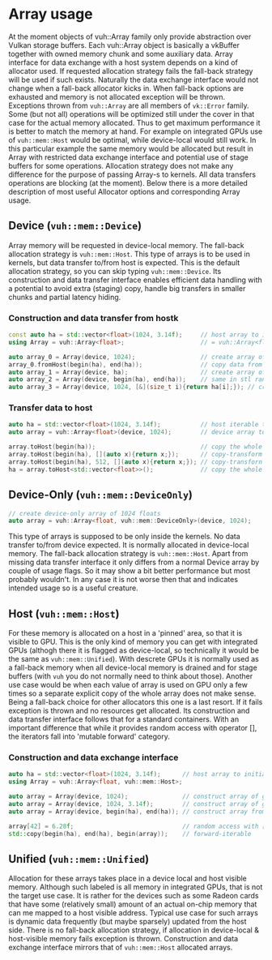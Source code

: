 # Array usage
At the moment objects of vuh::Array family only provide abstraction over Vulkan storage buffers.
Each vuh::Array object is basically a vkBuffer together with owned memory chunk and some auxiliary data.
Array interface for data exchange with a host system depends on a kind of allocator used.
If requested allocation strategy fails the fall-back strategy will be used if such exists.
Naturally the data exchange interface would not change when a fall-back allocator kicks in.
When fall-back options are exhausted and memory is not allocated exception will be thrown.
Exceptions thrown from ```vuh::Array``` are all members of ```vk::Error``` family.
Some (but not all) operations will be optimized still under the cover in that case for the
actual memory allocated.
Thus to get maximum performance it is better to match the memory at hand.
For example on integrated GPUs use of ```vuh::mem::Host``` would be optimal,
while device-local would still work.
In this particular example the same memory would be allocated but result in Array with
restricted data exchange interface and potential use of stage buffers for some operations.
Allocation strategy does not make any difference for the purpose of passing Array-s to kernels.
All data transfers operations are blocking (at the moment).
Below there is a more detailed description of most useful Allocator options and corresponding Array usage.

## Device (```vuh::mem::Device```)
Array memory will be requested in device-local memory.
The fall-back allocation strategy is ```vuh::mem::Host```.
This type of arrays is to be used in kernels, but data transfer to/from host is expected.
This is the default allocation strategy, so you can skip typing ```vuh::mem::Device```.
Its construction and data transfer interface enables efficient data handling with a potential
to avoid extra (staging) copy, handle big transfers in smaller chunks and partial latency hiding.
### Construction and data transfer from hostk
```cpp
const auto ha = std::vector<float>(1024, 3.14f);     // host array to initialize from
using Array = vuh::Array<float>;                     // = vuh::Array<float, vuh::mem::Device>;

auto array_0 = Array(device, 1024);                  // create array of 1024 float in device local memory
array_0.fromHost(begin(ha), end(ha));                // copy data from host range
auto array_1 = Array(device, ha);                    // create array of floats and copy data from host iterable
auto array_2 = Array(device, begin(ha), end(ha));    // same in stl range style
auto array_3 = Array(device, 1024, [&](size_t i){return ha[i];}); // create + index-based transform
```
### Transfer data to host
```cpp
auto ha = std::vector<float>(1024, 3.14f);           // host iterable to copy data to
auto array = vuh::Array<float>(device, 1024);        // device array to copy data from

array.toHost(begin(ha));                             // copy the whole device array to iterable defined by its begin location
array.toHost(begin(ha), [](auto x){return x;});      // copy-transform the whole device array to an iterable
array.toHost(begin(ha), 512, [](auto x){return x;}); // copy-transforn part the device array to an iterable
ha = array.toHost<std::vector<float>>();             // copy the whole device array to host
```

## Device-Only (```vuh::mem::DeviceOnly```)
```cpp
// create device-only array of 1024 floats
auto array = vuh::Array<float, vuh::mem::DeviceOnly>(device, 1024);
```
This type of arrays is supposed to be only inside the kernels.
No data transfer to/from device expected.
It is normally allocated in device-local memory.
The fall-back allocation strategy is ```vuh::mem::Host```.
Apart from missing data transfer interface it only differs from a normal Device array by couple of usage flags.
So it may show a bit better performance but most probably wouldn't.
In any case it is not worse then that and indicates intended usage so is a useful creature.

## Host (```vuh::mem::Host```)
For these memory is allocated on a host in a 'pinned' area, so that it is visible to GPU.
This is the only kind of memory you can get with integrated GPUs
(althogh there it is flagged as device-local, so technically it would be the same as ```vuh::mem::Unified```).
With descrete GPUs it is normally used as a fall-back memory when all device-local memory is drained
and for stage buffers (with ```vuh``` you do not normally need to think about those).
Another use case would be when each value of array is used on GPU only a few times so a separate
explicit copy of the whole array does not make sense.
Being a fall-back choice for other allocators this one is a last resort.
If it fails exception is thrown and no resources get allocated.
Its construction and data transfer interface follows that for a standard containers.
With an important difference that while it provides random access with operator [],
the iterators fall into 'mutable forward' category.
### Construction and data exchange interface
```cpp
auto ha = std::vector<float>(1024, 3.14f);      // host array to initialize from
using Array = vuh::Array<float, vuh::mem::Host>;

auto array = Array(device, 1024);               // construct array of given size, memory uninitialized
auto array = Array(device, 1024, 3.14f);        // construct array of given size, initialize memory to a value
auto array = Array(device, begin(ha), end(ha)); // construct array from host range

array[42] = 6.28f;                              // random access with []
std::copy(begin(ha), end(ha), begin(array));    // forward-iterable
```

## Unified (```vuh::mem::Unified```)
Allocation for these arrays takes place in a device local and host visible memory.
Although such labeled is all memory in integrated GPUs, that is not the target use case.
It is rather for the devices such as some Radeon cards that have some (relatively small)
amount of an actual on-chip memory that can me mapped to a host visible address.
Typical use case for such arrays is dynamic data frequently (but maybe sparsely) updated
from the host side.
There is no fall-back allocation strategy, if allocation in device-local & host-visible
memory fails exception is thrown.
Construction and data exchange interface mirrors that of ```vuh::mem::Host``` allocated arrays.
